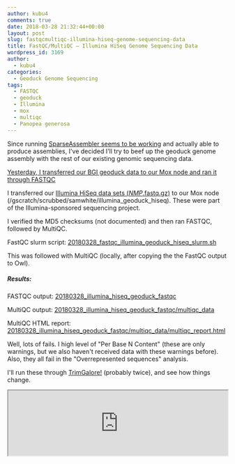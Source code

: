 ```yaml
---
author: kubu4
comments: true
date: 2018-03-28 21:32:44+00:00
layout: post
slug: fastqcmultiqc-illumina-hiseq-genome-sequencing-data
title: FastQC/MultiQC – Illumina HiSeq Genome Sequencing Data
wordpress_id: 3169
author:
  - kubu4
categories:
  - Geoduck Genome Sequencing
tags:
  - FASTQC
  - geoduck
  - Illumina
  - mox
  - multiqc
  - Panopea generosa
---
```


Since running [SparseAssembler seems to be working](2018/03/27/assembly-geoduck-novaseq-using-sparseassembler-kmer-101.html) and actually able to produce assemblies, I've decided I'll try to beef up the geoduck genome assembly with the rest of our existing genomic sequencing data.

[Yesterday, I transferred our BGI geoduck data to our Mox node and ran it through FASTQC](2018/03/27/fastqcmultiqc-bgi-geoduck-genome-sequencing-data.html)

I transferred our [Illumina HiSeq data sets (*NMP*.fastq.gz)](https://owl.fish.washington.edu/nightingales/P_generosa/) to our Mox node (/gscratch/scrubbed/samwhite/illumina_geoduck_hiseq). These were part of the Illumina-sponsored sequencing project.

I verified the MD5 checksums (not documented) and then ran FASTQC, followed by MultiQC.

FastQC slurm script: [20180328_fastqc_illumina_geoduck_hiseq_slurm.sh](https://owl.fish.washington.edu/Athaliana/20180328_illumina_hiseq_geoduck_fastqc/20180328_fastqc_illumina_geoduck_hiseq_slurm.sh)

This was followed with MultiQC (locally, after copying the the FastQC output to Owl).



##### Results:



FASTQC output: [20180328_illumina_hiseq_geoduck_fastqc](https://owl.fish.washington.edu/Athaliana/20180328_illumina_hiseq_geoduck_fastqc/)

MultiQC output: [20180328_illumina_hiseq_geoduck_fastqc/multiqc_data](https://owl.fish.washington.edu/Athaliana/20180328_illumina_hiseq_geoduck_fastqc/multiqc_data/)

MultiQC HTML report: [20180328_illumina_hiseq_geoduck_fastqc/multiqc_data/multiqc_report.html](https://owl.fish.washington.edu/Athaliana/20180328_illumina_hiseq_geoduck_fastqc/multiqc_data/multiqc_report.html)

Well, lots of fails. I high level of "Per Base N Content" (these are only warnings, but we also haven't received data with these warnings before). Also, they all fail in the "Overrepresented sequences" analysis.

I'll run these through [TrimGalore!](https://www.bioinformatics.babraham.ac.uk/projects/trim_galore/) (probably twice), and see how things change.

<iframe src="https://owl.fish.washington.edu/Athaliana/20180328_illumina_hiseq_geoduck_fastqc/multiqc_data/multiqc_report.html" width="100%" same_height_as="window" scrolling="yes"></iframe>
